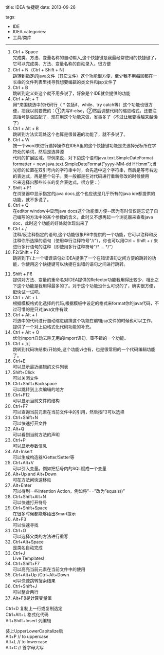 title: IDEA 快捷键
date: 2013-09-26

tags:
 - IDE
 - IDEA
categories:
 - 工具/类库
---

1. Ctrl + Space  
完成类、方法、变量名称的自动输入,这个快捷键是我最经常使用的快捷键了，它可以完成类、方法、变量名称的自动录入，很方便  
2. Ctrl + N（Ctrl + Shift + N）  
跳转到指定的java文件（其它文件）这个功能很方便，至少我不用每回都在一长串的文件列表里找寻我想要编辑的类文件和jsp文件了  
3. Ctrl + B  
跳转到定义处这个就不用多说了，好象是个IDE就会提供的功能  
4. Ctrl + Alt + T  
用*来围绕选中的代码行（ * 包括if、while、try catch等）这个功能也很方便，把我以前要做的：①先写if-else，②然后调整代码的缩进格式，还要注意括号是否匹配了，现在用这个功能来做，省事多了（不过让我变得越来越懒了）  
5. Ctrl + Alt + B  
跳转到方法实现处这个也算是很普遍的功能了，就不多说了。  
6. Ctrl + W  
按一个word来进行选择操作在IDEA里的这个快捷键功能是先选择光标所在字符处的单词，然后是选择源  
代码的扩展区域。举例来说，对下边这个语句java.text.SimpleDateFormat formatter = new java.text.SimpleDateFormat("yyyy-MM-dd HH:mm");当光标的位置在双引号内的字符串中时，会先选中这个字符串，然后是等号右边的表达式，再是整个句子。我一般都是在对代码进行重新修改的时候使用  
它来选择出那些长长的复合表达式，很方便：）  
7. Shift + F1  
在浏览器中显示指定的java docs,这个也应该是几乎所有的java ide都提供的功能，就不多说了。  
8. Ctrl + Q  
在editor window中显示java docs这个功能很方便--因为有时仅仅是忘记了自己编写的方法中的某个参数的含义，此时又不想再起一个浏览器来查看java doc，此时这个功能的好处就体现出来了  
9. Ctrl + /  
注释/反注释指定的语句,这个功能很象PB中提供的一个功能，它可以注释和反注释你所选择的语句（使用单行注释符号"//"），你也可以用Ctrl + Shift + / 来进行多行语句的注释（即使用多行注释符号"/* ... */"）  
10. F2/Shift + F2  
跳转到下/上一个错误语句处IDEA提供了一个在错误语句之间方便的跳转的功能，你使用这个快捷键可以快捷在出错的语句之间进行跳转。
<!--more-->  
11. Shift + F6  
提供对方法、变量的重命名对IDEA提供的Refector功能我用得比较少，相比之下这个功能是我用得最多的了。对于这个功能没什么可说的了，确实很方便，赶快试一试吧。  
12. Ctrl + Alt + L  
根据模板格式化选择的代码,根据模板中设定的格式来format你的java代码，不过可惜的是只对java文件有效  
13. Ctrl + Alt + I  
将选中的代码进行自动缩进编排这个功能在编辑jsp文件的时候也可以工作，提供了一个对上边格式化代码功能的补充。  
14. Ctrl + Alt + O  
优化import自动去除无用的import语句，蛮不错的一个功能。  
15. Ctrl + ]/[  
跳转到代码块结束/开始处,这个功能vi也有，也是很常用的一个代码编辑功能了。
16. Ctrl+E  
可以显示最近编辑的文件列表  
17. Shift+Click  
可以关闭文件  
18. Ctrl+Shift+Backspace  
可以跳转到上次编辑的地方  
19. Ctrl+F12  
可以显示当前文件的结构  
20. Ctrl+F7  
可以查询当前元素在当前文件中的引用，然后按F3可以选择  
21. Ctrl+Shift+N  
可以快速打开文件  
22. Alt+Q  
可以看到当前方法的声明  
23. Ctrl+P  
可以显示参数信息  
25. Alt+Insert  
可以生成构造器/Getter/Setter等  
26. Ctrl+Alt+V  
可以引入变量。例如把括号内的SQL赋成一个变量  
27. Alt+Up and Alt+Down  
可在方法间快速移动  
28. Alt+Enter  
可以得到一些Intention Action，例如将”==”改为”equals()”  
29. Ctrl+Shift+Alt+N  
可以快速打开符号  
30. Ctrl+Shift+Space  
在很多时候都能够给出Smart提示  
31. Alt+F3  
可以快速寻找  
32. Ctrl+O  
可以选择父类的方法进行重写  
33. Ctrl+Alt+Space  
是类名自动完成  
34. Ctrl+J  
Live Templates!  
35. Ctrl+Shift+F7  
可以高亮当前元素在当前文件中的使用  
36. Ctrl+Alt+Up /Ctrl+Alt+Down  
可以快速跳转搜索结果  
37. Ctrl+Shift+J  
可以整合两行  
38. Alt+F8是计算变量值  

Ctrl+D 复制上一行或复制选定  
Ctrl+Alt+L 格式化代码  
Alt+Shift+Insert 列编辑  

装上UpperLowerCapitalize后  
Alt+P // to uppercase  
Alt+L // to lowercase  
Alt+C // 首字母大写 